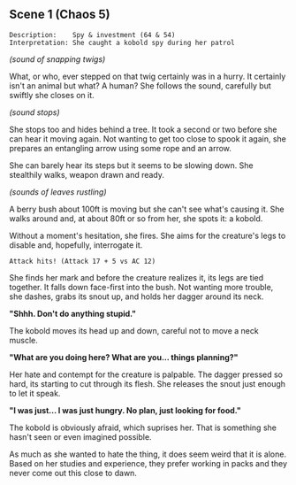 ## Scene 1 (Chaos 5)

```
Description:    Spy & investment (64 & 54)
Interpretation: She caught a kobold spy during her patrol
```

*(sound of snapping twigs)*

What, or who, ever stepped on that twig certainly was in a hurry. It certainly isn't an animal but what? A human? She follows the sound, carefully but swiftly she closes on it.

*(sound stops)*

She stops too and hides behind a tree. It took a second or two before she can hear it moving again. Not wanting to get too close to spook it again, she prepares an entangling arrow using some rope and an arrow.

She can barely hear its steps but it seems to be slowing down. She stealthily walks, weapon drawn and ready.

*(sounds of leaves rustling)*

A berry bush about 100ft is moving but she can't see what's causing it. She walks around and, at about 80ft or so from her, she spots it: a kobold.

Without a moment's hesitation, she fires. She aims for the creature's legs to disable and, hopefully, interrogate it.

```
Attack hits! (Attack 17 + 5 vs AC 12)
```

She finds her mark and before the creature realizes it, its legs are tied together. It falls down face-first into the bush. Not wanting more trouble, she dashes, grabs its snout up, and holds her dagger around its neck.

**"Shhh. Don't do anything stupid."**

The kobold moves its head up and down, careful not to move a neck muscle.

**"What are you doing here? What are you... things planning?"**

Her hate and contempt for the creature is palpable. The dagger pressed so hard, its starting to cut through its flesh. She releases the snout just enough to let it speak.

**"I was just... I was just hungry. No plan, just looking for food."**

The kobold is obviously afraid, which suprises her. That is something she hasn't seen or even imagined possible.

As much as she wanted to hate the thing, it does seem weird that it is alone. Based on her studies and experience, they prefer working in packs and they never come out this close to dawn.
